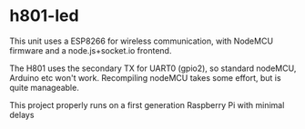 # h801-led
This unit uses a ESP8266 for wireless communication, with NodeMCU firmware and a node.js+socket.io frontend.

The H801 uses the secondary TX for UART0 (gpio2), so standard nodeMCU, Arduino etc won't work. Recompiling nodeMCU takes some effort,
but is quite manageable.

This project properly runs on a first generation Raspberry Pi with minimal delays

